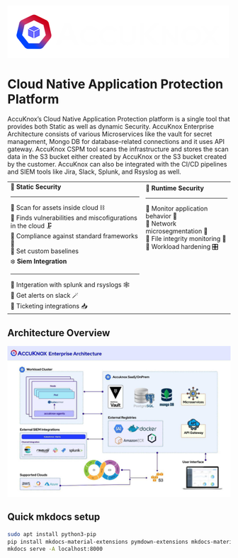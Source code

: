 ![AccuKnox Logo](./docs/assets/images/web-logo-dark-back.png)
# Cloud Native Application Protection Platform

AccuKnox’s Cloud Native Application Protection platform is a single tool that provides both Static as well as dynamic Security. AccuKnox Enterprise Architecture consists of various Microservices like the vault for secret management, Mongo DB for database-related connections and it uses API gateway. AccuKnox CSPM tool scans the infrastructure and stores the scan data in the S3 bucket either created by AccuKnox or the S3 bucket created by the customer. AccuKnox can also be integrated with the CI/CD pipelines and SIEM tools like Jira, Slack, Splunk, and Rsyslog as well.

|  |   |
|:---|:---|
| :muscle: **Static Security** <hr>:small_blue_diamond: Scan for assets inside cloud :chains: <br>:small_blue_diamond: Finds vulnerabilities and miscofigurations in the cloud :clamp: <br>:small_blue_diamond: Compliance against standard frameworks :left_luggage: <br>:small_blue_diamond: Set custom baselines | :ring: **Runtime Security** <hr>:small_blue_diamond: Monitor application behavior :traffic_light:<br>:small_blue_diamond: Network microsegmentation :traffic_light:<br>:small_blue_diamond: File integrity monitoring :traffic_light:<br>:small_blue_diamond: Workload hardening :control_knobs:|
| :snowflake: **Siem Integration** <hr>:small_blue_diamond: Intgeration with splunk and rsyslogs :spider_web:<br>:small_blue_diamond: Get alerts on slack :magic_wand:<br>:small_blue_diamond: Ticketing integrations :inbox_tray:|

## Architecture Overview

![AccuKnox High Level Design](./docs/introduction/images/accuknox-architecture.png)

## Quick mkdocs setup

```sh
sudo apt install python3-pip
pip install mkdocs-material-extensions pymdown-extensions mkdocs-material mkdocs-macros-plugin mkdocs-embed-external-markdown mkdocs-redirects
mkdocs serve -A localhost:8000
```
